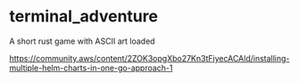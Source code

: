 # terminal_adventure
A short rust game with ASCII art loaded

https://community.aws/content/2ZOK3opgXbo27Kn3tFiyecACAld/installing-multiple-helm-charts-in-one-go-approach-1
